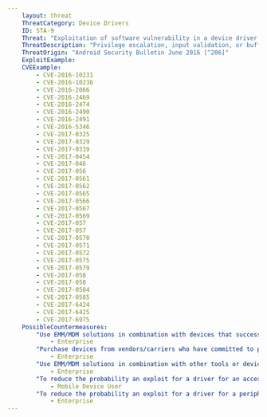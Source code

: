 ```yaml
---
    layout: threat
    ThreatCategory: Device Drivers
    ID: STA-9
    Threat: "Exploitation of software vulnerability in a device driver or firmware"
    ThreatDescription: "Privilege escalation, input validation, or buffer overflow vulnerabilities in a device driver or the associated firmware may allow an attacker to achieve arbitrary code execution in the context of the firmware or OS kernel, information disclosure, or denial-of-service attacks."
    ThreatOrigin: "Android Security Bulletin June 2016 [^206]"
    ExploitExample:
    CVEExample:
        - CVE-2016-10231
		- CVE-2016-10236
		- CVE-2016-2066
		- CVE-2016-2469
		- CVE-2016-2474
		- CVE-2016-2490
		- CVE-2016-2491
		- CVE-2016-5346
		- CVE-2017-0325
		- CVE-2017-0329
		- CVE-2017-0339
		- CVE-2017-0454
		- CVE-2017-046
		- CVE-2017-056
		- CVE-2017-0561
		- CVE-2017-0562
		- CVE-2017-0565
		- CVE-2017-0566
		- CVE-2017-0567
		- CVE-2017-0569
		- CVE-2017-057
		- CVE-2017-057
		- CVE-2017-0570
		- CVE-2017-0571
		- CVE-2017-0572
	    - CVE-2017-0575
	    - CVE-2017-0579
	    - CVE-2017-058
	    - CVE-2017-058
	    - CVE-2017-0584
	    - CVE-2017-0585
	    - CVE-2017-6424
	    - CVE-2017-6425
	    - CVE-2017-6975
    PossibleCountermeasures:
        "Use EMM/MDM solutions in combination with devices that successfully enforce a policy to maintain a minimum OS patch level and block access to enterprise resources to non-compliant or devices with known-exploitable vulnerabilities.":
            - Enterprise
        "Purchase devices from vendors/carriers who have committed to providing timely updates or have good track records for providing prompt security updates.":
            - Enterprise
        "Use EMM/MDM solutions in combination with other tools or device APIs (Android SafetyNet, Samsung Knox hardware-backed remote attestation, or other applicable remote attestation technologies) to detect and block enterprise connectivity from devices that show indications of device compromise.":
            - Enterprise
        "To reduce the probability an exploit for a driver for an access-controlled peripheral or OS-provided service (e.g., camera, microphone), use OS configuration settings to disable or block access to these resources, with a preference for global settings (e.g., disabling NFC device-wide) over app-specific permissions.":
            - Mobile Device User
        "To reduce the probability an exploit for a driver for a peripheral or OS-provided service that can be disabled via device management APIs, use EMM/MDM solutions in combination with devices that successfully enforces a policy to disable unauthorized resources, including temporarily disabling known-vulnerable resources until a security patch is available.":
            - Enterprise
---
```

